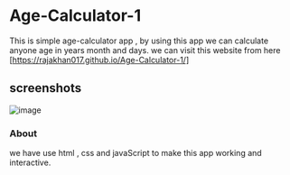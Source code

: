 # Age-Calculator-1
This is simple age-calculator app , by using this app we can calculate anyone age in years month and days.
we can visit this website from here [https://rajakhan017.github.io/Age-Calculator-1/]
## screenshots
![image](https://github.com/rajakhan017/Age-Calculator-1/assets/135150598/7dc22d86-fdd2-4ba1-8deb-e9b6882fcc6a)
 ### About
we have use html , css and javaScript to make this app working and interactive.
